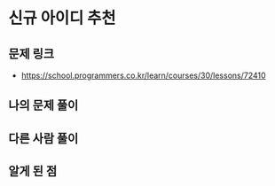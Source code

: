# 신규 아이디 추천

## 문제 링크

- https://school.programmers.co.kr/learn/courses/30/lessons/72410

## 나의 문제 풀이

## 다른 사람 풀이

## 알게 된 점
